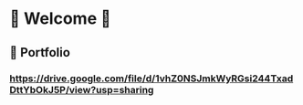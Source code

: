 # 👋 Welcome 👋
## 📝 Portfolio 
### https://drive.google.com/file/d/1vhZ0NSJmkWyRGsi244TxadDttYbOkJ5P/view?usp=sharing
